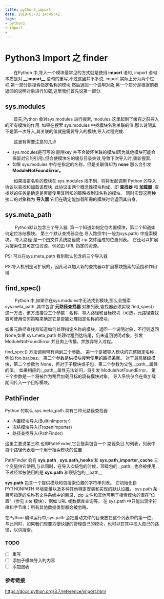 ```yaml
---
title: python3_import
date: 2019-03-31 14:45:42
tags:
- python3
- import
- 
---
```


# Python3 Import 之 finder
&ensp;&ensp;&ensp;&ensp;在Python 中,导入一个模块最常见的方式就是使用 __import__ 语句, import 语句本质是对 __\_\_import\_\___ 语句的重写,不过这里并不多说, import 实际上分为两个过程,第一部分是搜索指定名称的模块,然后返回一个说明对象,另一个部分是根据前者返回的说明对象进行加载,这里我们首先说第一部分.

## sys.modules
&ensp;&ensp;&ensp;&ensp;首先,Python 会对sys.modules 进行搜索, modules 这里起到了缓存之前导入的所有模块的作用. 如果在搜索 sys.modules 中找模块名称关联的值,那么说明其不是第一次导入,其关联的值就是需要导入的模块,导入过程完成.

&ensp;&ensp;&ensp;&ensp;这里有需要注意的几点
- sys.modules是可写的 删除key 并不会破坏关联的模块(因为其他模块可能会保留对它的引用),但会使模块名的缓存目录失效,导致下次导入时,重新搜索.
- 如果 sys.modules 中存在指定的名称，但是关联值却为 __none__ 那么会引发 __ModuleNotFoundError。__

&ensp;&ensp;&ensp;&ensp;如果指定名称的模块在 sys.modules 找不到，则将发起调用 Python 的导入协议以查找和加载该模块. 此协议由两个概念性模块构成，即 __查找器__ 和 __加载器__ .查找器的任务是确定是否能使用其所知的策略找到该名称的模块。 同时实现这两种接口的对象称为 __导入器__ 它们在确定能加载所需的模块时会返回其自身。

## sys.meta_path
&ensp;&ensp;&ensp;&ensp; Python默认包含三个导入器, 第一个知道如何定位内置模块，第二个知道如何定位冻结模块。 第三个默认查找器会在 导入路径中(一般为sys.path) 中搜索模块。 导入路径 是一个由文件系统路径或 zip 文件组成的位置列表。 它还可以扩展为搜索任意可定位资源，例如由 URL 指定的资源。

PS: 可以在sys.meta_path 看到默认包含的三个导入器

PS:导入机制是可扩展的，因此可以加入新的查找器以扩展模块搜索的范围和作用域

## find_spec()
&ensp;&ensp;&ensp;&ensp; Python 中,如果你在sys.modules中无法找到模块,那么会搜索sys.meta_path ,其中包含 __元路径查找器__ 对象列表,查找器必须实现 find_spec() 这一方法，该方法接受三个参数：名称、导入路径和目标模块（可选，元路径查找器可使用任何策略来确定它是否能处理指定名称的模块。

如果元路径查找器知道如何处理指定名称的模块，返回一个说明对象，不行则返回None,如果 sys.meta_path 处理过程到达结尾，仍未返回说明对象，引发ModuleNotFoundError 并且向上传播，并放弃导入过程。

find_spec() 方法调用带有两到三个参数。 第一个是被导入模块的完整限定名称，例如 foo.bar.baz。 第二个参数是供模块搜索使用的路径条目。 对于最高层级模块，第二个参数为 None，但对于子模块或子包，第二个参数为父包__path__属性的值。 如果相应的__path__属性无法访问，将引发 ModuleNotFoundError。 第三个参数是一个将被作为稍后加载目标的现有模块对象。 导入系统仅会在重加载期间传入一个目标模块。

## PathFinder
Python 的默认 sys.meta_path 具有三种元路径查找器
- 内置模块导入(BuiltinImporter)
- 冻结模块导入(FrozenImporter)
- 路径查找导入(PathFinder)

这里主要说第三种,也即PathFinder,它会搜索包含一个 路径条目 的列表，列表中每个路径代表着一个用于搜索模块的位置

PathFinder 会有 __sys.path__ , __sys.path_hooks__ 和 __sys.path_importer_cache__ 三个变量供它使用,与此同时，在导入次级包的时候，顶级包的__path__也会被使用,不过经常被使用的是 __sys.path__ 和顶级包的__path__

__sys.path__ 包含一个提供模块和包搜索位置的字符串列表。 它初始化自 PYTHONPATH 环境变量以及多种其他特定安装和实现的默认设置。 sys.path 条目可指定的名称有文件系统中的目录、zip 文件和其他可用于搜索模块的潜在“位置”（参见 site 模块），例如 URL 或数据库查询等。 在 sys.path 中只能出现字符串和字节串；所有其他数据类型都会被忽略。

在Python 编译运行中,sys.path 会把启动文件的目录放在这个列表中的第一位，
与此同时，如果我们想要方便快捷的管理自己的模块，也可以在其中插入自己的路径，以供搜索。

### TODO
- [ ] 重写
- [ ] 添加子模块导入的内容
- [ ] 添加图表

### 参考链接
https://docs.python.org/3.7/reference/import.html
